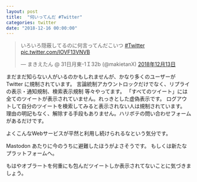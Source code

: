 ```yaml
---
layout: post
title:  "何いってんだ #Twitter"
categories: twitter
date: "2018-12-16 00:00:00"
---
```


<blockquote class="twitter-tweet" data-lang="ja"><p lang="ja" dir="ltr">いろいろ隠蔽してるのに何言ってんだこいつ <a href="https://twitter.com/hashtag/Twitter?src=hash&amp;ref_src=twsrc%5Etfw">#Twitter</a> <a href="https://t.co/IOVF13VNVB">pic.twitter.com/IOVF13VNVB</a></p>&mdash; まきえたん @ 31日月東-1Ｉ32b (@makietanX) <a href="https://twitter.com/makietanX/status/1073180853289644033?ref_src=twsrc%5Etfw">2018年12月13日</a></blockquote>
<script async src="https://platform.twitter.com/widgets.js" charset="utf-8"></script>

まだまだ知らない人がいるのかもしれませんが、かなり多くのユーザーが Twitter に規制されています。
言論統制アカウントロックだけでなく、リプライの表示・通知規制、検索表示規制 等々やってます。
「すべてのツイート」には全てのツイートが表示されていません。れっきとした虚偽表示です。
ログアウトして自分のツイートを検索してみると表示されない人は規制されています。
理由の明記もなく、解除する手段もありません。ハリボテの問い合わせフォームがあるだけです。

よくこんなWebサービスが平然と利用し続けられるなという気分です。

Mastodon あたりに今のうちに避難したほうがよさそうです。
もしくは新たなプラットフォームへ。

もはやオブラートを何重にも包んだツイートしか表示されてないことに気づきましょう。
